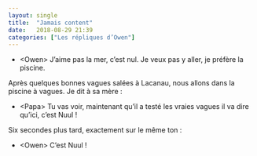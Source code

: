 ```yaml
---
layout: single
title:  "Jamais content"
date:   2018-08-29 21:39
categories: ["Les répliques d’Owen"]
---
```


-   \<Owen\> J’aime pas la mer, c’est nul. Je veux pas y aller, je préfère la piscine.

Après quelques bonnes vagues salées à Lacanau, nous allons dans la piscine à vagues. Je dit à sa mère :

-   \<Papa\> Tu vas voir, maintenant qu’il a testé les vraies vagues il va dire qu’ici, c’est Nuul !

Six secondes plus tard, exactement sur le même ton :

-   \<Owen\> C’est Nuul !

